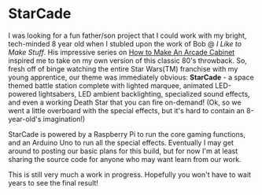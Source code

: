 # StarCade

I was looking for a fun father/son project that I could work with my bright, tech-minded 8 year old when I stubled upon the work of Bob @ _I Like to Make Stuff_.  His impressive series on [How to Make An Arcade Cabinet](https://www.iliketomakestuff.com/how-to-make-an-arcade-cabinet-part-1/) inspired me to take on my own version of this classic 80's throwback.  So, fresh off of binge watching the entire Star Wars(TM) franchise with my young apprentice, our theme was immediately obvious: **StarCade** - a space themed battle station complete with lighted marquee, animated LED-powered lightsabers, LED ambient backlighting, specialized sound effects, and even a working Death Star that you can fire on-demand!  (Ok, so we went a little overboard with the special effects, but it's hard to contain an 8-year-old's imagination!)

StarCade is powered by a Raspberry Pi to run the core gaming functions, and an Arduino Uno to run all the special effects.  Eventually I may get around to posting our basic plans for this build, but for now I'm at least sharing the source code for anyone who may want learn from our work.

This is still very much a work in progress.  Hopefully you won't have to wait years to see the final result!
